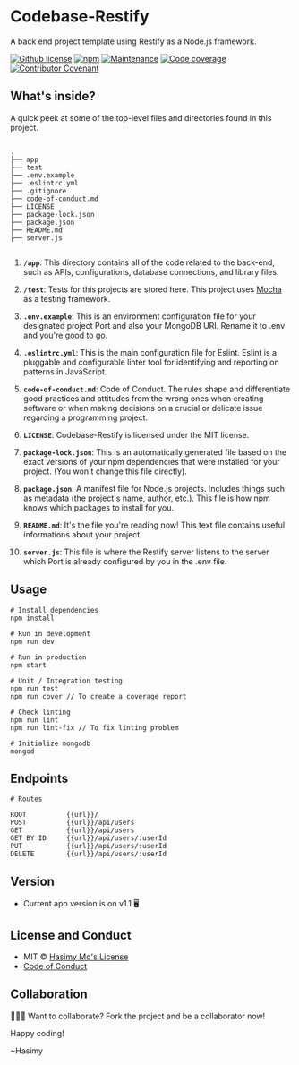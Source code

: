 # Codebase-Restify

A back end project template using Restify as a Node.js framework.

[![Github license](https://img.shields.io/badge/License-MIT-yellow.svg)](https://raw.githubusercontent.com/hasimy-as/Codebase-Restify/master/LICENSE)
[![npm](https://img.shields.io/npm/v/npm.svg)](https://www.npmjs.com/)
[![Maintenance](https://img.shields.io/badge/Maintained%3F-yes-green.svg)](https://gitHub.com/hasimy-as/Codebase-Restify)
[![Code coverage](https://img.shields.io/badge/coverage-97%25-green)](https://gitHub.com/hasimy-as/Codebase-Restify)
[![Contributor Covenant](https://img.shields.io/badge/Contributor%20Covenant-v2.0%20adopted-ff69b4.svg)](code-of-conduct.md)
<br />

## What's inside?

A quick peek at some of the top-level files and directories found in this project.

```console

.
├── app
├── test
├── .env.example
├── .eslintrc.yml
├── .gitignore
├── code-of-conduct.md
├── LICENSE
├── package-lock.json
├── package.json
├── README.md
├── server.js


```

1. **`/app`**: This directory contains all of the code related to the back-end, such as APIs, configurations, database connections, and library files.

2. **`/test`**: Tests for this projects are stored here. This project uses [Mocha](https://mochajs.org) as a testing framework.

3. **`.env.example`**: This is an environment configuration file for your designated project Port and also your MongoDB URI. Rename it to .env and you're good to go.

4. **`.eslintrc.yml`**: This is the main configuration file for Eslint. Eslint is a pluggable and configurable linter tool for identifying and reporting on patterns in JavaScript.

5. **`code-of-conduct.md`**: Code of Conduct. The rules shape and differentiate good practices and attitudes from the wrong ones when creating software or when making decisions on a crucial or delicate issue regarding a programming project.

6. **`LICENSE`**: Codebase-Restify is licensed under the MIT license.

7. **`package-lock.json`**: This is an automatically generated file based on the exact versions of your npm dependencies that were installed for your project. (You won't change this file directly).

8. **`package.json`**: A manifest file for Node.js projects. Includes things such as metadata (the project's name, author, etc.). This file is how npm knows which packages to install for you.

9. **`README.md`**: It's the file you're reading now! This text file contains useful informations about your project.

10. **`server.js`**: This file is where the Restify server listens to the server which Port is already configured by you in the .env file.

## Usage

```
# Install dependencies
npm install

# Run in development
npm run dev

# Run in production
npm start

# Unit / Integration testing
npm run test
npm run cover // To create a coverage report

# Check linting
npm run lint
npm run lint-fix // To fix linting problem

# Initialize mongodb
mongod
```

## Endpoints

```
# Routes

ROOT          {{url}}/
POST          {{url}}/api/users
GET           {{url}}/api/users
GET BY ID     {{url}}/api/users/:userId
PUT           {{url}}/api/users/:userId
DELETE        {{url}}/api/users/:userId

```

## Version

-   Current app version is on v1.1 🖥️

## License and Conduct

-   MIT © [Hasimy Md's License](https://raw.githubusercontent.com/hasimy-as/Codebase-Restify/master/LICENSE)
-   [Code of Conduct](code-of-conduct.md)

## Collaboration

👨🏻‍💻 Want to collaborate? Fork the project and be a collaborator now!

Happy coding!

~Hasimy
